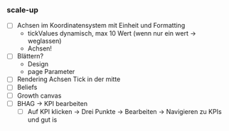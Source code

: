 
### scale-up
- [ ] Achsen im Koordinatensystem mit Einheit und Formatting
	- tickValues dynamisch, max 10 Wert (wenn nur ein wert -> weglassen)
	- Achsen!
- [ ] Blättern?
	- Design
	- page Parameter
- [ ] Rendering Achsen Tick in der mitte
- [ ] Beliefs
- [ ] Growth canvas
- [ ] BHAG -> KPI bearbeiten
	- [ ] Auf KPI klicken -> Drei Punkte -> Bearbeiten -> Navigieren zu KPIs und gut is